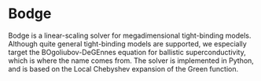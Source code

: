 # Bodge

Bodge is a linear-scaling solver for megadimensional tight-binding models.
Although quite general tight-binding models are supported, we especially
target the BOgoliubov-DeGEnnes equation for ballistic superconductivity,
which is where the name comes from. The solver is implemented in Python,
and is based on the Local Chebyshev expansion of the Green function.
